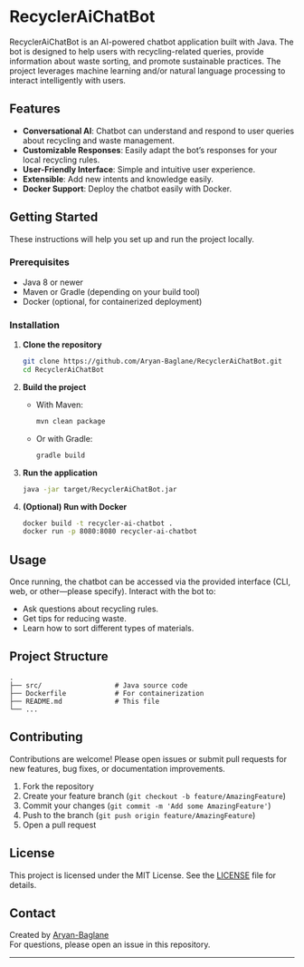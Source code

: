 # RecyclerAiChatBot

RecyclerAiChatBot is an AI-powered chatbot application built with Java. The bot is designed to help users with recycling-related queries, provide information about waste sorting, and promote sustainable practices. The project leverages machine learning and/or natural language processing to interact intelligently with users.

## Features

- **Conversational AI**: Chatbot can understand and respond to user queries about recycling and waste management.
- **Customizable Responses**: Easily adapt the bot’s responses for your local recycling rules.
- **User-Friendly Interface**: Simple and intuitive user experience.
- **Extensible**: Add new intents and knowledge easily.
- **Docker Support**: Deploy the chatbot easily with Docker.

## Getting Started

These instructions will help you set up and run the project locally.

### Prerequisites

- Java 8 or newer
- Maven or Gradle (depending on your build tool)
- Docker (optional, for containerized deployment)

### Installation

1. **Clone the repository**
   ```bash
   git clone https://github.com/Aryan-Baglane/RecyclerAiChatBot.git
   cd RecyclerAiChatBot
   ```

2. **Build the project**
   - With Maven:
     ```bash
     mvn clean package
     ```
   - Or with Gradle:
     ```bash
     gradle build
     ```

3. **Run the application**
   ```bash
   java -jar target/RecyclerAiChatBot.jar
   ```

4. **(Optional) Run with Docker**
   ```bash
   docker build -t recycler-ai-chatbot .
   docker run -p 8080:8080 recycler-ai-chatbot
   ```

## Usage

Once running, the chatbot can be accessed via the provided interface (CLI, web, or other—please specify). Interact with the bot to:
- Ask questions about recycling rules.
- Get tips for reducing waste.
- Learn how to sort different types of materials.

## Project Structure

```
.
├── src/                  # Java source code
├── Dockerfile            # For containerization
├── README.md             # This file
└── ...
```

## Contributing

Contributions are welcome! Please open issues or submit pull requests for new features, bug fixes, or documentation improvements.

1. Fork the repository
2. Create your feature branch (`git checkout -b feature/AmazingFeature`)
3. Commit your changes (`git commit -m 'Add some AmazingFeature'`)
4. Push to the branch (`git push origin feature/AmazingFeature`)
5. Open a pull request

## License

This project is licensed under the MIT License. See the [LICENSE](LICENSE) file for details.

## Contact

Created by [Aryan-Baglane](https://github.com/Aryan-Baglane)  
For questions, please open an issue in this repository.

---
